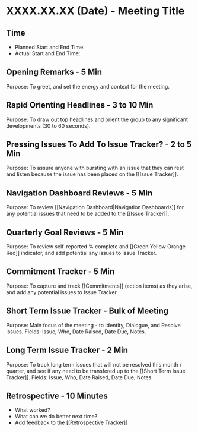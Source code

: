 # XXXX.XX.XX (Date) - Meeting Title 
## Time
- Planned Start and End Time: 
- Actual Start and End Time: 

## Opening Remarks - 5 Min
Purpose: To greet, and set the energy and context for the meeting.  

## Rapid Orienting Headlines - 3 to 10 Min
Purpose: To draw out top headlines and orient the group to any significant developments (30 to 60 seconds). 


## Pressing Issues To Add To Issue Tracker? - 2 to 5 Min
Purpose: To assure anyone with bursting with an issue that they can rest and listen because the issue has been placed on the [[Issue Tracker]]. 



## Navigation Dashboard Reviews - 5 Min
Purpose: To review [[Navigation Dashboard|Navigation Dashboards]] for any potential issues that need to be added to the [[Issue Tracker]]. 



## Quarterly Goal Reviews - 5 Min
Purpose: To review self-reported % complete and [[Green Yellow Orange Red]] indicator, and add potential any issues to Issue Tracker. 



## Commitment Tracker - 5 Min 
Purpose: To capture and track [[Commitments]] (action items) as they arise, and add any potential issues to Issue Tracker.  




## Short Term Issue Tracker - Bulk of Meeting
Purpose: Main focus of the meeting - to Identity, Dialogue, and Resolve issues. 
Fields: Issue, Who, Date Raised, Date Due, Notes.



## Long Term Issue Tracker - 2 Min
Purpose: To track long term issues that will not be resolved this month / quarter, and see if any need to be transfered up to the [[Short Term Issue Tracker]]. 
Fields: Issue, Who, Date Raised, Date Due, Notes.

## Retrospective - 10 Minutes
- What worked? 
- What can we do better next time? 
- Add feedback to the [[Retrospective Tracker]] 